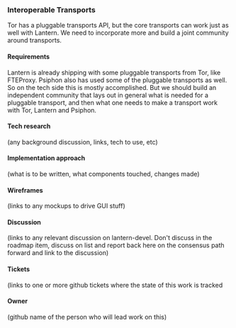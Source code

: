 ### Interoperable Transports 

Tor has a pluggable transports API, but the core transports can work just as well with 
Lantern. We need to incorporate more and build a joint community around transports.

#### Requirements

Lantern is already shipping with some pluggable transports from Tor, like FTEProxy. Psiphon also has used
some of the pluggable transports as well. So on the tech
side this is mostly accomplished. But we should build an independent community that lays out in general
what is needed for a pluggable transport, and then what one needs to make a transport work with Tor, Lantern
and Psiphon.

#### Tech research
(any background discussion, links, tech to use, etc)

#### Implementation approach
(what is to be written, what components touched, changes made)

#### Wireframes
(links to any mockups to drive GUI stuff)

#### Discussion
(links to any relevant discussion on lantern-devel. Don't discuss in the roadmap item, discuss on list and
report back here on the consensus path forward and link to the discussion)

#### Tickets
(links to one or more github tickets where the state of this work is tracked

#### Owner
(github name of the person who will lead work on this)

